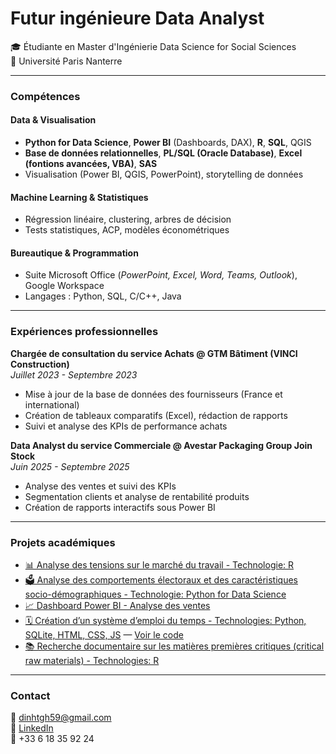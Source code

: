   # Futur ingénieure Data Analyst 

🎓 Étudiante en Master d'Ingénierie Data Science for Social Sciences  
🏫 Université Paris Nanterre

---
### Compétences
#### Data & Visualisation
- **Python for Data Science**, **Power BI** (Dashboards, DAX), **R**, **SQL**, QGIS  
- **Base de données relationnelles**, **PL/SQL (Oracle Database)**, **Excel (fontions avancées, VBA)**, **SAS**  
- Visualisation (Power BI, QGIS, PowerPoint), storytelling de données

#### Machine Learning & Statistiques
- Régression linéaire, clustering, arbres de décision  
- Tests statistiques, ACP, modèles économétriques

#### Bureautique & Programmation
- Suite Microsoft Office (*PowerPoint, Excel, Word, Teams, Outlook*), Google Workspace  
- Langages : Python, SQL, C/C++, Java

---

### Expériences professionnelles

**Chargée de consultation du service Achats @ GTM Bâtiment (VINCI Construction)**  
_Juillet 2023 - Septembre 2023_

- Mise à jour de la base de données des fournisseurs (France et international)  
- Création de tableaux comparatifs (Excel), rédaction de rapports  
- Suivi et analyse des KPIs de performance achats  

**Data Analyst du service Commerciale @ Avestar Packaging Group Join Stock**  
_Juin 2025 - Septembre 2025_

- Analyse des ventes et suivi des KPIs  
- Segmentation clients et analyse de rentabilité produits  
- Création de rapports interactifs sous Power BI  

---

### Projets académiques

- [📊 Analyse des tensions sur le marché du travail - Technologie: R](https://github.com/Giahann21/projet-data-r)
- [🗳️ Analyse des comportements électoraux et des caractéristiques socio-démographiques - Technologie: Python for Data Science](https://github.com/Giahann21/projet-data-python)
- [📈 Dashboard Power BI - Analyse des ventes](./Analyse%20des%20ventes.pdf) 
- [🗓️ Création d’un système d’emploi du temps - Technologies: Python, SQLite, HTML, CSS, JS](https://emplois-du-temps.onrender.com) — [Voir le code](https://github.com/Giahann21/Emplois-du-temps)   
- [📚 Recherche documentaire sur les matières premières critiques (critical raw materials) - Technologies: R](./critical_raw_materials.pdf)

---

### Contact

📧 dinhtgh59@gmail.com  
🔗 [LinkedIn](https://www.linkedin.com/in/dinh-tgh/)  
📱 +33 6 18 35 92 24
